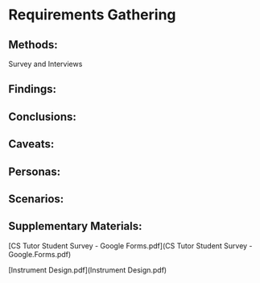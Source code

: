 # Requirements Gathering

## Methods:

Survey and Interviews

## Findings:

## Conclusions:

## Caveats:

## Personas:

## Scenarios:

## Supplementary Materials:

[CS Tutor Student Survey - Google Forms.pdf](CS Tutor Student Survey - Google.Forms.pdf)

[Instrument Design.pdf](Instrument Design.pdf)
